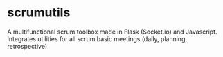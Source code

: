 # scrumutils
A multifunctional scrum toolbox made in Flask (Socket.io) and Javascript. Integrates utilities for all scrum basic meetings (daily, planning, retrospective)
